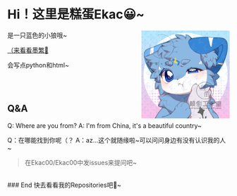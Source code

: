 <!--欸！为什么要来看源码呢（歪头-->

# Hi！这里是糕蛋Ekac😀~

<img src="https://github.com/Ekac00/Ekac00/blob/main/1.png?raw=ture" width = "200" height = "200" alt="这是瑞洋~" align=right />

是一只蓝色的小狼哦~

[（来看看墨繁👀](https://github.com/mofan0423)

会写点python和html~

<br><br>
## Q&A
Q: Where are you from?
A: I'm from China, it's a beautiful country~

Q：在哪能找到你呢（？
A：az...这个就随缘啦~可以问问身边有没有认识我的人~

>在Ekac00/Ekac00中发issues来提问吧~

<br>
### End
快去看看我的Repositories吧📕~
